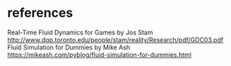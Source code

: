 # references
Real-Time Fluid Dynamics for Games by Jos Stam
	http://www.dgp.toronto.edu/people/stam/reality/Research/pdf/GDC03.pdf
Fluid Simulation for Dummies by Mike Ash
	https://mikeash.com/pyblog/fluid-simulation-for-dummies.html

#